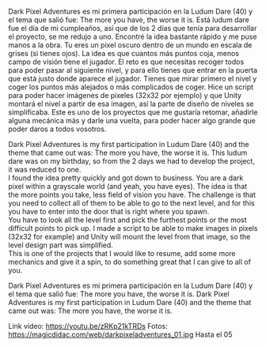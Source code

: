 Dark Pixel Adventures es mi primera participación en la Ludum Dare (40) y el tema que salió fue: The more you have, the worse it is. Está ludum dare fue el día de mi cumpleaños, así que de los 2 días que tenía para desarrollar el proyecto, se me redujo a uno.
Encontré la idea bastante rápido y me puse manos a la obra. Tu eres un pixel oscuro dentro de un mundo en escala de grises (si tienes ojos). La idea es que cuantos más puntos coja, menos campo de visión tiene el jugador. El reto es que necesitas recoger todos para poder pasar al siguiente nivel, y para ello tienes que entrar en la puerta que está justo donde aparece el jugador.
Tienes que mirar primero el nivel y coger los puntos más alejados o más complicados de coger. Hice un script para poder hacer imágenes de pixeles (32x32 por ejemplo) y que Unity montará el nivel a partir de esa imagen, así la parte de diseño de niveles se simplificaba.
Este es uno de los proyectos que me gustaría retomar, añadirle alguna mecánica más y darle una vuelta, para poder hacer algo grande que poder daros a todos vosotros.

Dark Pixel Adventures is my first participation in Ludum Dare (40) and the theme that came out was: The more you have, the worse it is. This ludum dare was on my birthday, so from the 2 days we had to develop the project, it was reduced to one.<br>I found the idea pretty quickly and got down to business. You are a dark pixel within a grayscale world (and yeah, you have eyes). The idea is that the more points you take, less field of vision you have. The challenge is that you need to collect all of them to be able to go to the next level, and for this you have to enter into the door that is right where you spawn.<br>You have to look all the level first and pick the furthest points or the most difficult points to pick up. I made a script to be able to make images in pixels (32x32 for example) and Unity will mount the level from that image, so the level design part was simplified.<br>This is one of the projects that I would like to resume, add some more mechanics and give it a spin, to do something great that I can give to all of you.

Dark Pixel Adventures es mi primera participación en la Ludum Dare (40) y el tema que salió fue: The more you have, the worse it is.
Dark Pixel Adventures is my first participation in Ludum Dare (40) and the theme that came out was: The more you have, the worse it is.

Link video: https://youtu.be/zRKp21kTRDs 
Fotos: https://magicdidac.com/web/darkpixeladventures_01.jpg
Hasta el 05
